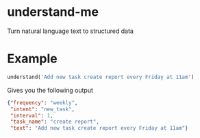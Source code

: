 # understand-me
Turn natural language text to structured data

# Example

```python
understand('Add new task create report every Friday at 11am')
```

Gives you the following output

```json
{"frequency": "weekly",
 "intent": "new_task",
 "interval": 1,
 "task_name": "create report",
 "text": "Add new task create report every Friday at 11am"}
```
